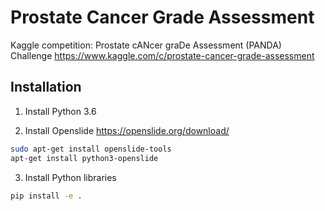 # Prostate Cancer Grade Assessment

Kaggle competition: Prostate cANcer graDe Assessment (PANDA) Challenge <https://www.kaggle.com/c/prostate-cancer-grade-assessment>

## Installation

1. Install Python 3.6

1. Install Openslide <https://openslide.org/download/>

```bash
sudo apt-get install openslide-tools
apt-get install python3-openslide
```

3. Install Python libraries

```bash
pip install -e .
```
